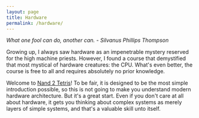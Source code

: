 ```yaml
---
layout: page
title: Hardware
permalink: /hardware/
---
```


*What one fool can do, another can. - Silvanus Phillips Thompson*

Growing up, I always saw hardware as an impenetrable mystery reserved for the high machine priests.
However, I found a course that demystified that most mystical of hardware creatures: the CPU.
What's even better, the course is free to all and requires absolutely no prior knowledge.

Welcome to [Nand 2 Tetris](https://www.nand2tetris.org/)! To be fair, it is designed to
be the most simple introduction possible, so this is not going to make you understand
modern hardware architecture. But it's a great start. Even if you don't care at all
about hardware, it gets you thinking about complex systems as merely layers of simple
systems, and that's a valuable skill unto itself.